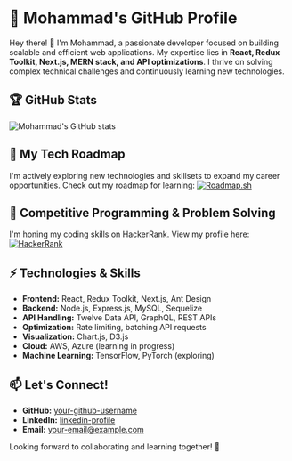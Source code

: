 # 🚀 Mohammad's GitHub Profile

Hey there! 👋 I'm Mohammad, a passionate developer focused on building scalable and efficient web applications. My expertise lies in **React, Redux Toolkit, Next.js, MERN stack, and API optimizations**. I thrive on solving complex technical challenges and continuously learning new technologies.

## 🏆 GitHub Stats

![Mohammad's GitHub stats](https://github-readme-stats.vercel.app/api?username=your-github-username&show_icons=true&theme=radical)

## 📍 My Tech Roadmap

I'm actively exploring new technologies and skillsets to expand my career opportunities. Check out my roadmap for learning:
[![Roadmap.sh](https://img.shields.io/badge/My-Roadmap-blue?style=flat-square&logo=roadmap.sh)](https://roadmap.sh)

## 🎯 Competitive Programming & Problem Solving

I'm honing my coding skills on HackerRank. View my profile here:
[![HackerRank](https://img.shields.io/badge/My-HackerRank-green?style=flat-square&logo=hackerrank)](https://www.hackerrank.com/your-hackerrank-username)

## ⚡ Technologies & Skills

- **Frontend:** React, Redux Toolkit, Next.js, Ant Design
- **Backend:** Node.js, Express.js, MySQL, Sequelize
- **API Handling:** Twelve Data API, GraphQL, REST APIs
- **Optimization:** Rate limiting, batching API requests
- **Visualization:** Chart.js, D3.js
- **Cloud:** AWS, Azure (learning in progress)
- **Machine Learning:** TensorFlow, PyTorch (exploring)

## 📫 Let's Connect!

- **GitHub:** [your-github-username](https://github.com/your-github-username)
- **LinkedIn:** [linkedin-profile](https://www.linkedin.com/in/your-linkedin-profile)
- **Email:** your-email@example.com

Looking forward to collaborating and learning together! 🚀

